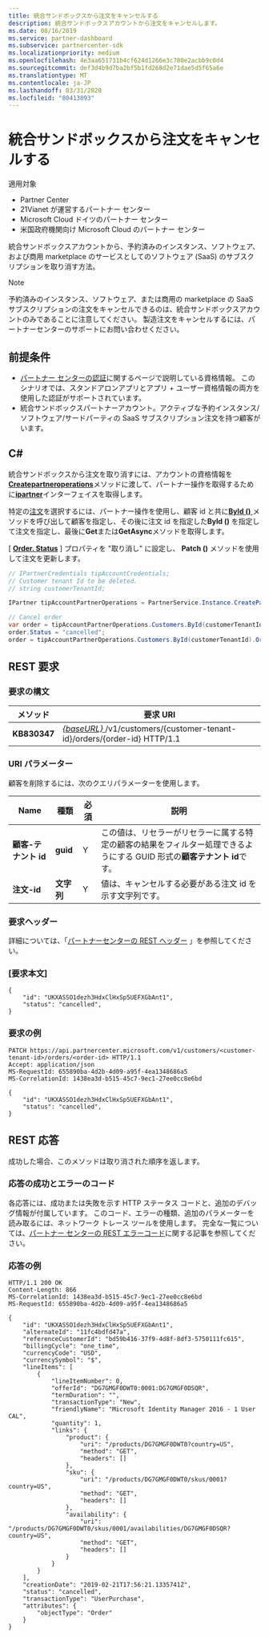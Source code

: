 ```yaml
---
title: 統合サンドボックスから注文をキャンセルする
description: 統合サンドボックスアカウントから注文をキャンセルします。
ms.date: 08/16/2019
ms.service: partner-dashboard
ms.subservice: partnercenter-sdk
ms.localizationpriority: medium
ms.openlocfilehash: 4e3aa651731b4cf624d1266e3c780e2acbb9c0d4
ms.sourcegitcommit: def3d4b9d7ba2bf5b1fd268d2e71dae5d5f65a6e
ms.translationtype: MT
ms.contentlocale: ja-JP
ms.lasthandoff: 03/31/2020
ms.locfileid: "80413093"
---
```

# <a name="cancel-an-order-from-the-integration-sandbox"></a>統合サンドボックスから注文をキャンセルする

適用対象

- Partner Center
- 21Vianet が運営するパートナー センター
- Microsoft Cloud ドイツのパートナー センター
- 米国政府機関向け Microsoft Cloud のパートナー センター

統合サンドボックスアカウントから、予約済みのインスタンス、ソフトウェア、および商用 marketplace のサービスとしてのソフトウェア (SaaS) のサブスクリプションを取り消す方法。

>[!NOTE]
>予約済みのインスタンス、ソフトウェア、または商用の marketplace の SaaS サブスクリプションの注文をキャンセルできるのは、統合サンドボックスアカウントのみであることに注意してください。 製造注文をキャンセルするには、パートナーセンターのサポートにお問い合わせください。

## <a name="prerequisites"></a>前提条件

- [パートナー センターの認証](partner-center-authentication.md)に関するページで説明している資格情報。 このシナリオでは、スタンドアロンアプリとアプリ + ユーザー資格情報の両方を使用した認証がサポートされています。
- 統合サンドボックスパートナーアカウント。アクティブな予約インスタンス/ソフトウェア/サードパーティの SaaS サブスクリプション注文を持つ顧客がいます。

## <a name="c"></a>C#

統合サンドボックスから注文を取り消すには、アカウントの資格情報を[**Createpartneroperations**](https://docs.microsoft.com/dotnet/api/microsoft.store.partnercenter.partnerservice.instance)メソッドに渡して、パートナー操作を取得するために[**ipartner**](https://docs.microsoft.com/dotnet/api/microsoft.store.partnercenter.ipartner)インターフェイスを取得します。

特定の[注文](order-resources.md#order)を選択するには、パートナー操作を使用し、顧客 id と共に[**ById ()** ](https://docs.microsoft.com/dotnet/api/microsoft.store.partnercenter.customers.icustomercollection.byid)メソッドを呼び出して顧客を指定し、その後に注文 id を指定した**ById ()** を指定して注文を指定し、最後に**Get**または**GetAsync**メソッドを取得します。

[ [**Order. Status**](order-resources.md#order) ] プロパティを "取り消し" に設定し、 **Patch ()** メソッドを使用して注文を更新します。

``` csharp
// IPartnerCredentials tipAccountCredentials;
// Customer tenant Id to be deleted.
// string customerTenantId;

IPartner tipAccountPartnerOperations = PartnerService.Instance.CreatePartnerOperations(tipAccountCredentials);

// Cancel order
var order = tipAccountPartnerOperations.Customers.ById(customerTenantId).Orders.ById(orderId).Get();
order.Status = "cancelled";
order = tipAccountPartnerOperations.Customers.ById(customerTenantId).Orders.ById(orderId).Patch(order);

```

## <a name="rest-request"></a>REST 要求

### <a name="request-syntax"></a>要求の構文

| メソッド     | 要求 URI                                                                            |
|------------|----------------------------------------------------------------------------------------|
| **KB830347** | [ *{baseURL}* ](partner-center-rest-urls.md)/v1/customers/{customer-tenant-id}/orders/{order-id} HTTP/1.1 |

### <a name="uri-parameter"></a>URI パラメーター

顧客を削除するには、次のクエリパラメーターを使用します。

| Name                   | 種類     | 必須 | 説明                                                                                                                                            |
|------------------------|----------|----------|--------------------------------------------------------------------------------------------------------------------------------------------------------|
| **顧客-テナント id** | **guid** | Y        | この値は、リセラーがリセラーに属する特定の顧客の結果をフィルター処理できるようにする GUID 形式の**顧客テナント id**です。 |
| **注文-id** | **文字列** | Y        | 値は、キャンセルする必要がある注文 id を示す文字列です。 |

### <a name="request-headers"></a>要求ヘッダー

詳細については、「[パートナーセンターの REST ヘッダー](headers.md) 」を参照してください。

### <a name="request-body"></a>[要求本文]
```http
{  
    "id": "UKXASSO1dezh3HdxClHxSp5UEFXGbAnt1",  
    "status": "cancelled",  
}
```

### <a name="request-example"></a>要求の例

```http
PATCH https://api.partnercenter.microsoft.com/v1/customers/<customer-tenant-id>/orders/<order-id> HTTP/1.1
Accept: application/json
MS-RequestId: 655890ba-4d2b-4d09-a95f-4ea1348686a5
MS-CorrelationId: 1438ea3d-b515-45c7-9ec1-27ee0cc8e6bd

{
    "id": "UKXASSO1dezh3HdxClHxSp5UEFXGbAnt1",
    "status": "cancelled",
}
```

## <a name="rest-response"></a>REST 応答

成功した場合、このメソッドは取り消された順序を返します。

### <a name="response-success-and-error-codes"></a>応答の成功とエラーのコード

各応答には、成功または失敗を示す HTTP ステータス コードと、追加のデバッグ情報が付属しています。 このコード、エラーの種類、追加のパラメーターを読み取るには、ネットワーク トレース ツールを使用します。 完全な一覧については、[パートナー センターの REST エラーコード](error-codes.md)に関する記事を参照してください。

### <a name="response-example"></a>応答の例

```http
HTTP/1.1 200 OK
Content-Length: 866
MS-CorrelationId: 1438ea3d-b515-45c7-9ec1-27ee0cc8e6bd
MS-RequestId: 655890ba-4d2b-4d09-a95f-4ea1348686a5

{
    "id": "UKXASSO1dezh3HdxClHxSp5UEFXGbAnt1",
    "alternateId": "11fc4bdfd47a",
    "referenceCustomerId": "bd59b416-37f9-4d8f-8df3-5750111fc615",
    "billingCycle": "one_time",
    "currencyCode": "USD",
    "currencySymbol": "$",
    "lineItems": [
        {
            "lineItemNumber": 0,
            "offerId": "DG7GMGF0DWT0:0001:DG7GMGF0DSQR",
            "termDuration": "",
            "transactionType": "New",
            "friendlyName": "Microsoft Identity Manager 2016 - 1 User CAL",
            "quantity": 1,
            "links": {
                "product": {
                    "uri": "/products/DG7GMGF0DWT0?country=US",
                    "method": "GET",
                    "headers": []
                },
                "sku": {
                    "uri": "/products/DG7GMGF0DWT0/skus/0001?country=US",
                    "method": "GET",
                    "headers": []
                },
                "availability": {
                    "uri": "/products/DG7GMGF0DWT0/skus/0001/availabilities/DG7GMGF0DSQR?country=US",
                    "method": "GET",
                    "headers": []
                }
            }
        }
    ],
    "creationDate": "2019-02-21T17:56:21.1335741Z",
    "status": "cancelled",
    "transactionType": "UserPurchase",
    "attributes": {
        "objectType": "Order"
    }
}
```

